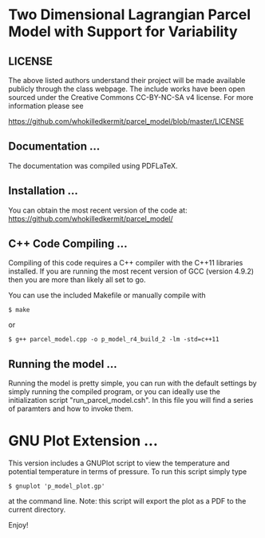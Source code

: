 # Two Dimensional Lagrangian Parcel Model with Support for Variability


## LICENSE

   The above listed authors understand their project will be made 
available publicly through the class webpage. The include works have 
been open sourced under the Creative Commons CC-BY-NC-SA v4 license. 
For more information please see 

https://github.com/whokilledkermit/parcel_model/blob/master/LICENSE

## Documentation ...
   The documentation was compiled using PDFLaTeX.

## Installation ...
   You can obtain the most recent version of the code at:
      https://github.com/whokilledkermit/parcel_model/

## C++ Code Compiling ...
   Compiling of this code requires a C++ compiler with the C++11 
libraries installed. If you are running the most recent version of 
GCC (version 4.9.2) then you are more than likely all set to go.
   
   You can use the included Makefile or manually compile with 
   
    $ make
   
   or
   
    $ g++ parcel_model.cpp -o p_model_r4_build_2 -lm -std=c++11


## Running the model ...
  Running the model is pretty simple, you can run with the default
settings by simply running the compiled program, or you can ideally
use the initialization script "run_parcel_model.csh". In this file 
you will find a series of paramters and how to invoke them.
   
# GNU Plot Extension ...
   This version includes a GNUPlot script to view the temperature and
potential temperature in terms of pressure. To run this script simply
type 
	
    $ gnuplot 'p_model_plot.gp'
	
at the command line. Note: this script will export the plot as a PDF
to the current directory. 

Enjoy!
